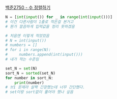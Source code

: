 [백준2750 - 수 정렬하기](https://www.acmicpc.net/problem/2750)

```python
N = [int(input()) for _ in range(int(input()))]
# 이건 다른사람이 1줄로 적은걸 본거고
# 뭔가 깔끔하게 입력값을 정리 못하겠음

# 처음엔 이렇게 적었었음
# N = int(input())
# numbers = []
# for i in range(N):
#     numbers.append(int(input()))
# 내가 적는 수준임

set_N = set(N)
sort_N = sorted(set_N)
for number in sort_N:
    print(number)
# 브1 문제라 살짝 긴장했는데 너무 간단했다.
# set이랑 sort없이 풀어야 했나 싶음
```

